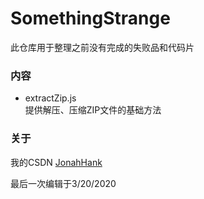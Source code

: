 # SomethingStrange
此仓库用于整理之前没有完成的失败品和代码片
### 内容
+ extractZip.js  
提供解压、压缩ZIP文件的基础方法  
### 关于
我的CSDN [JonahHank](https://me.csdn.net/qq_39007641)  
  
最后一次编辑于3/20/2020
